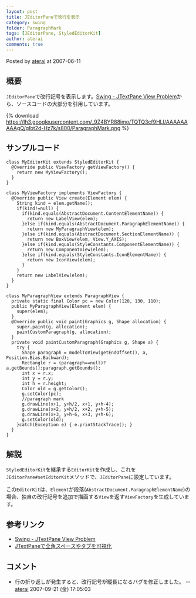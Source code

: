 ```yaml
---
layout: post
title: JEditorPaneで改行を表示
category: swing
folder: ParagraphMark
tags: [JEditorPane, StyledEditorKit]
author: aterai
comments: true
---
```


Posted by [aterai](http://terai.xrea.jp/aterai.html) at 2007-06-11

## 概要
`JEditorPane`で改行記号を表示します。[Swing - JTextPane View Problem](https://forums.oracle.com/thread/1374478)から、ソースコードの大部分を引用しています。

{% download https://lh3.googleusercontent.com/_9Z4BYR88imo/TQTQ3cf9HLI/AAAAAAAAAgQ/gIbt2d-Hz7k/s800/ParagraphMark.png %}

## サンプルコード
<pre class="prettyprint"><code>class MyEditorKit extends StyledEditorKit {
  @Override public ViewFactory getViewFactory() {
    return new MyViewFactory();
  }
}

class MyViewFactory implements ViewFactory {
  @Override public View create(Element elem) {
    String kind = elem.getName();
    if(kind!=null) {
      if(kind.equals(AbstractDocument.ContentElementName)) {
        return new LabelView(elem);
      }else if(kind.equals(AbstractDocument.ParagraphElementName)) {
        return new MyParagraphView(elem);
      }else if(kind.equals(AbstractDocument.SectionElementName)) {
        return new BoxView(elem, View.Y_AXIS);
      }else if(kind.equals(StyleConstants.ComponentElementName)) {
        return new ComponentView(elem);
      }else if(kind.equals(StyleConstants.IconElementName)) {
        return new IconView(elem);
      }
    }
    return new LabelView(elem);
  }
}

class MyParagraphView extends ParagraphView {
  private static final Color pc = new Color(120, 130, 110);
  public MyParagraphView(Element elem) {
    super(elem);
  }
  @Override public void paint(Graphics g, Shape allocation) {
    super.paint(g, allocation);
    paintCustomParagraph(g, allocation);
  }
  private void paintCustomParagraph(Graphics g, Shape a) {
    try {
      Shape paragraph = modelToView(getEndOffset(), a, Position.Bias.Backward);
      Rectangle r = (paragraph==null)?a.getBounds():paragraph.getBounds();
      int x = r.x;
      int y = r.y;
      int h = r.height;
      Color old = g.getColor();
      g.setColor(pc);
      //paragraph mark
      g.drawLine(x+1, y+h/2, x+1, y+h-4);
      g.drawLine(x+2, y+h/2, x+2, y+h-5);
      g.drawLine(x+3, y+h-6, x+3, y+h-6);
      g.setColor(old);
    }catch(Exception e) { e.printStackTrace(); }
  }
}
</code></pre>

## 解説
`StyledEditorKit`を継承する`EditorKit`を作成し、これを`JEditorPane#setEditorKit`メソッドで、`JEditorPane`に設定しています。

この`EditorKit`は、`Element`が段落(`AbstractDocument.ParagraphElementName`)の場合、独自の改行記号を追加で描画する`View`を返す`ViewFactory`を生成しています。

## 参考リンク
- [Swing - JTextPane View Problem](https://forums.oracle.com/thread/1374478)
- [JTextPaneで全角スペースやタブを可視化](http://terai.xrea.jp/Swing/WhitespaceMark.html)

<!-- dummy comment line for breaking list -->

## コメント
- 行の折り返しが発生すると、改行記号が縦長になるバグを修正しました。 -- [aterai](http://terai.xrea.jp/aterai.html) 2007-09-21 (金) 17:05:03

<!-- dummy comment line for breaking list -->

